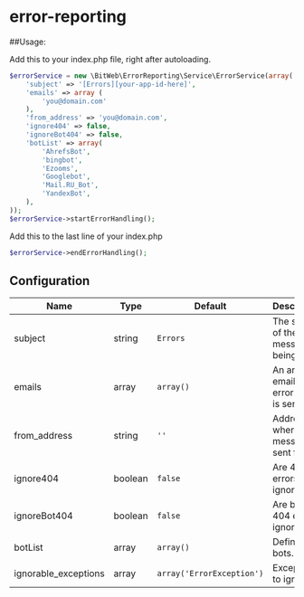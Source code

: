 error-reporting
===============

##Usage:

Add this to your index.php file, right after autoloading.
```php
$errorService = new \BitWeb\ErrorReporting\Service\ErrorService(array(
    'subject' => '[Errors][your-app-id-here]',
    'emails' => array (
        'you@domain.com'
    ),
    'from_address' => 'you@domain.com',
    'ignore404' => false,
    'ignoreBot404' => false,
    'botList' => array(
        'AhrefsBot',
        'bingbot',
        'Ezooms',
        'Googlebot',
        'Mail.RU_Bot',
        'YandexBot',
    ),
));
$errorService->startErrorHandling();
```
Add this to the last line of your index.php
```php
$errorService->endErrorHandling();
```
## Configuration

| Name                 | Type    | Default                   | Description |
|----------------------|---------|---------------------------|-------------|
| subject              | string  | `Errors`                  | The subject of the message being sent. |
| emails               | array   | `array()`                 | An array of emails the error report is sent to. |
| from_address         | string  | `''`                      | Address where the message is sent from. |
| ignore404            | boolean | `false`                   | Are 404 errors ignored? |
| ignoreBot404         | boolean | `false`                   | Are bot 404 errors ignored? |
| botList              | array   | `array()`                 | Defines bots. |
| ignorable_exceptions | array   | `array('ErrorException')` | Exceptions to ignore. |
